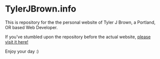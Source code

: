# TylerJBrown.info

This is repository for the the personal website of Tyler J Brown, a Portland, OR based Web Developer.

If you've stumbled upon the repository before the actual website, [please visit it here!](www.tylerjbrown.info)

Enjoy your day :)

